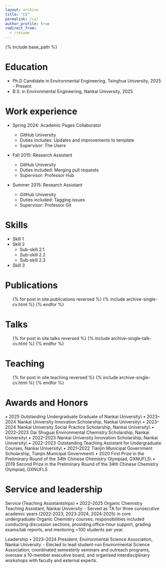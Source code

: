 ```yaml
---
layout: archive
title: "CV"
permalink: /cv/
author_profile: true
redirect_from:
  - /resume
---
```


{% include base_path %}

Education
======
* Ph.D Candidate in Environmental Engineering, Tsinghua University, 2025 - Present
* B.S. in Environmental Engineering, Nankai University, 2025

Work experience
======
* Spring 2024: Academic Pages Collaborator
  * GitHub University
  * Duties includes: Updates and improvements to template
  * Supervisor: The Users

* Fall 2015: Research Assistant
  * GitHub University
  * Duties included: Merging pull requests
  * Supervisor: Professor Hub

* Summer 2015: Research Assistant
  * GitHub University
  * Duties included: Tagging issues
  * Supervisor: Professor Git
  
Skills
======
* Skill 1
* Skill 2
  * Sub-skill 2.1
  * Sub-skill 2.2
  * Sub-skill 2.3
* Skill 3

Publications
======
  <ul>{% for post in site.publications reversed %}
    {% include archive-single-cv.html %}
  {% endfor %}</ul>
  
Talks
======
  <ul>{% for post in site.talks reversed %}
    {% include archive-single-talk-cv.html  %}
  {% endfor %}</ul>
  
Teaching
======
  <ul>{% for post in site.teaching reversed %}
    {% include archive-single-cv.html %}
  {% endfor %}</ul>

Awards and Honors
======
•	2025       Outstanding Undergraduate Graduate of Nankai University\\
•	2023–2024  Nankai University Innovation Scholarship, Nankai University\\
•	2023–2024  Nankai University Social Practice Scholarship, Nankai University\\
•	2022–2023  Dai Shuguai Environmental Chemistry Scholarship, Nankai University\\
•	2022–2023  Nankai University Innovation Scholarship, Nankai University\\
•	2022–2023  Outstanding Teaching Assistant for Undergraduate Courses, Nankai University\\
•	2021–2022  Tianjin Municipal Government Scholarship, Tianjin Municipal Government\\
•	2020       First Prize in the Preliminary Round of the 34th Chinese Chemistry Olympiad, GXNUFLS\\
•	2019       Second Prize in the Preliminary Round of the 34th Chinese Chemistry Olympiad, GXNUFLS

Service and leadership
======
Service (Teaching Assistantships)
	•	2022–2025  Organic Chemistry Teaching Assistant, Nankai University
⁃ Served as TA for three consecutive academic years (2022‑2023, 2023‑2024, 2024‑2025) in core undergraduate Organic Chemistry courses; responsibilities included conducting discussion sections, providing office-hour support, grading exams/lab reports, and mentoring ~100 students per year.

Leadership
	•	2023–2024  President, Environmental Science Association, Nankai University
⁃ Elected to lead student-run Environmental Science Association; coordinated semesterly seminars and outreach programs, oversaw a 10‑member executive board, and organised interdisciplinary workshops with faculty and external experts.
